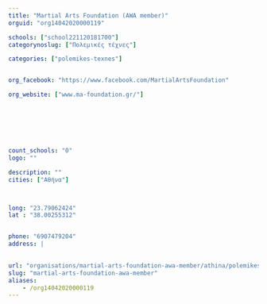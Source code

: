 ```yaml
---
title: "Martial Arts Foundation (AWA member)"
orguid: "org14042020000119"

schools: ["school221120181700"]
categorynoslug: ["Πολεμικές τέχνες"]

categories: ["polemikes-texnes"]


org_facebook: "https://www.facebook.com/MartialArtsFoundation"

org_website: ["www.ma-foundation.gr/"]







count_schools: "0"
logo: ""

description: ""
cities: ["Αθήνα"]



long: "23.79062424"
lat : "38.00255312"


phone: "6907479204"
address: |
    

url: "organisations/martial-arts-foundation-awa-member/athina/polemikes-texnes"
slug: "martial-arts-foundation-awa-member"
aliases:
    - /org14042020000119
---
```



